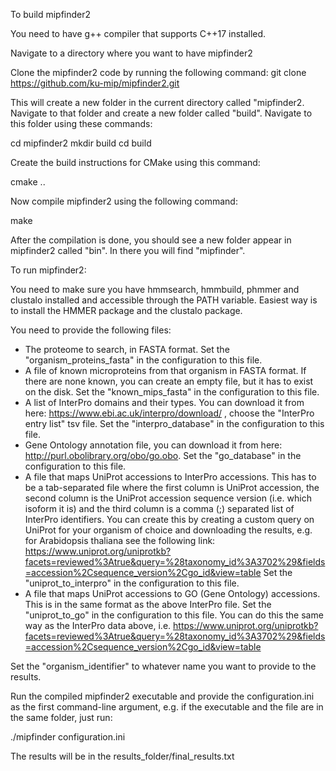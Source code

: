 To build mipfinder2

You need to have g++ compiler that supports C++17 installed.

Navigate to a directory where you want to have mipfinder2

Clone the mipfinder2 code by running the following command:
git clone https://github.com/ku-mip/mipfinder2.git

This will create a new folder in the current directory called "mipfinder2. Navigate to that folder and create a new folder called "build". Navigate to this folder using these commands:

cd mipfinder2
mkdir build
cd build

Create the build instructions for CMake using this command:

cmake ..

Now compile mipfinder2 using the following command:

make

After the compilation is done, you should see a new folder appear in mipfinder2 called "bin". In there you will find "mipfinder".

To run mipfinder2:

You need to make sure you have hmmsearch, hmmbuild, phmmer and clustalo installed and accessible through the PATH variable. Easiest way is to install the HMMER package and the clustalo package.

You need to provide the following files:
 - The proteome to search, in FASTA format. Set the "organism_proteins_fasta" in the configuration to this file.
 - A file of known microproteins from that organism in FASTA format. If there are none known, you can create an empty file, but it has to exist on the disk. Set the "known_mips_fasta" in the configuration to this file.
 - A list of InterPro domains and their types. You can download it from here: https://www.ebi.ac.uk/interpro/download/ , choose the "InterPro entry list" tsv file. Set the "interpro_database" in the configuration to this file.
 - Gene Ontology annotation file, you can download it from here: http://purl.obolibrary.org/obo/go.obo. Set the "go_database" in the configuration to this file.
 - A file that maps UniProt accessions to InterPro accessions. This has to be a tab-separated file where the first column is UniProt accession, the second column is the UniProt accession sequence version (i.e. which isoform it is) and the third column is a comma (;) separated list of InterPro identifiers.
You can create this by creating a custom query on UniProt for your organism of choice and downloading the results, e.g. for Arabidopsis thaliana see the following link: https://www.uniprot.org/uniprotkb?facets=reviewed%3Atrue&query=%28taxonomy_id%3A3702%29&fields=accession%2Csequence_version%2Cgo_id&view=table
 Set the "uniprot_to_interpro" in the configuration to this file.
 - A file that maps UniProt accessions to GO (Gene Ontology) accessions. This is in the same format as the above InterPro file. Set the "uniprot_to_go" in the configuration to this file. You can do this the same way as the InterPro data above, i.e. https://www.uniprot.org/uniprotkb?facets=reviewed%3Atrue&query=%28taxonomy_id%3A3702%29&fields=accession%2Csequence_version%2Cgo_id&view=table

Set the "organism_identifier" to whatever name you want to provide to the results.

Run the compiled mipfinder2 executable and provide the configuration.ini as the first command-line argument, e.g. if the executable and the file are in the same folder, just run:

./mipfinder configuration.ini

The results will be in the results_folder/final_results.txt